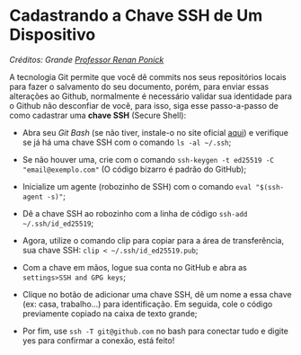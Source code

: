 # Cadastrando a Chave SSH de Um Dispositivo
*Créditos: Grande [Professor Renan Ponick](https://www.youtube.com/@theinitcode/videos)*

A tecnologia Git permite que você dê commits nos seus repositórios locais para fazer o salvamento do seu documento, porém, para enviar essas alterações ao Github, normalmente é necessário validar sua identidade para o Github não desconfiar de você, para isso, siga esse passo-a-passo de como cadastrar uma **chave SSH** (Secure Shell):

- Abra seu *Git Bash* (se não tiver, instale-o no site oficial [aqui](https://git-scm.com/downloads)) e verifique se já há uma chave SSH com o comando `ls -al ~/.ssh`;

- Se não houver uma, crie com o comando `ssh-keygen -t ed25519 -C "email@exemplo.com"` (O código bizarro é padrão do GitHub);

- Inicialize um agente (robozinho de SSH) com o comando `eval "$(ssh-agent -s)"`;

- Dê a chave SSH ao robozinho com a linha de código `ssh-add ~/.ssh/id_ed25519`;

- Agora, utilize o comando clip para copiar para a área de transferência, sua chave SSH: `clip < ~/.ssh/id_ed25519.pub`;

- Com a chave em mãos, logue sua conta no GitHub e abra as `settings>SSH and GPG keys`;

- Clique no botão de adicionar uma chave SSH, dê um nome a essa chave (ex: casa, trabalho...) para identificação. Em seguida, cole o código previamente copiado na caixa de texto grande;

- Por fim, use `ssh -T git@github.com` no bash para conectar tudo e digite yes para confirmar a conexão, está feito!
